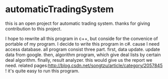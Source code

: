 automaticTradingSystem
======================

this is an open project for automatic trading system. thanks for giving contribution to this project.

I hope to rewrite all this program in c++, but conside for the convenice of portable of my program. I decide to write this program in c#. cause I need access database.
all program consist three part.
first, data update. update data from google.
then, algorithm program, which give deal lists by certain deal algorithm.
finally, result analyzer. this would give us the report we need.
related pages:http://blog.csdn.net/songtzu/article/category/2057845 !
it's quite easy to run this program.

